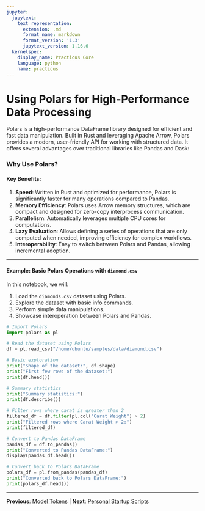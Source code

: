```yaml
---
jupyter:
  jupytext:
    text_representation:
      extension: .md
      format_name: markdown
      format_version: '1.3'
      jupytext_version: 1.16.6
  kernelspec:
    display_name: Practicus Core
    language: python
    name: practicus
---
```


# Using Polars for High-Performance Data Processing

Polars is a high-performance DataFrame library designed for efficient and fast data manipulation. Built in Rust and leveraging Apache Arrow, Polars provides a modern, user-friendly API for working with structured data. It offers several advantages over traditional libraries like Pandas and Dask:

### Why Use Polars?

#### Key Benefits:
1. **Speed**: Written in Rust and optimized for performance, Polars is significantly faster for many operations compared to Pandas.
2. **Memory Efficiency**: Polars uses Arrow memory structures, which are compact and designed for zero-copy interprocess communication.
3. **Parallelism**: Automatically leverages multiple CPU cores for computations.
4. **Lazy Evaluation**: Allows defining a series of operations that are only computed when needed, improving efficiency for complex workflows.
5. **Interoperability**: Easy to switch between Polars and Pandas, allowing incremental adoption.

---

#### Example: Basic Polars Operations with `diamond.csv`

In this notebook, we will:
1. Load the `diamonds.csv` dataset using Polars.
2. Explore the dataset with basic info commands.
3. Perform simple data manipulations.
4. Showcase interoperation between Polars and Pandas.

```python
# Import Polars
import polars as pl

# Read the dataset using Polars
df = pl.read_csv("/home/ubuntu/samples/data/diamond.csv")

# Basic exploration
print("Shape of the dataset:", df.shape)
print("First few rows of the dataset:")
print(df.head())
```

```python
# Summary statistics
print("Summary statistics:")
print(df.describe())
```

```python
# Filter rows where carat is greater than 2
filtered_df = df.filter(pl.col("Carat Weight") > 2)
print("Filtered rows where Carat Weight > 2:")
print(filtered_df)
```

```python
# Convert to Pandas DataFrame
pandas_df = df.to_pandas()
print("Converted to Pandas DataFrame:")
display(pandas_df.head())
```

```python
# Convert back to Polars DataFrame
polars_df = pl.from_pandas(pandas_df)
print("Converted back to Polars DataFrame:")
print(polars_df.head())
```


---

**Previous**: [Model Tokens](model-tokens.md) | **Next**: [Personal Startup Scripts](personal-startup-scripts.md)
